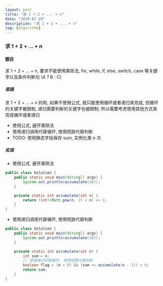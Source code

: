 ```yaml
---
layout: post
title: "求 1 + 2 + ... + n"
date: "2019-07-29"
description: "求 1 + 2 + ... + n"
tag: [algorithm]
---
```


### 求 1 + 2 + ... + n

#### 题目
求 1 + 2 + ... + n, 要求不能使用乘除法, for, while, if, else, switch, case 等关键字以及条件判断句 (A ? B : C)

##### 思路
求 1 + 2 + ... + n 的和, 如果不使用公式, 就只能使用循环或者递归来完成, 但循环的关键字被限制, 递归需要判断的关键字也被限制; 所以需要考虑使用其他方式来完成循环或者递归
- 使用公式, 避开乘除法
- 使用递归调用代替循环, 使用短路代替判断
- TODO: 使用静态字段保存 sum, 实例化类 n 次

##### 实现
- 使用公式, 避开乘除法
```Java
public class Solution {
    public static void main(String[] args) {
        System.out.println(accumulate(10));
    }

    private static int accumulate(int n) {
        return (int)(Math.pow(n, 2) + n) >> 1;
    }
}
```
- 使用递归调用代替循环, 使用短路代替判断
```Java
public class Solution {
    public static void main(String[] args) {
        System.out.println(accumulate(10));
    }

    private static int accumulate(int n) {
        int sum = n;
        // 使用递归代替循环, 使用短路代替判断
        boolean flag = (n > 0) && (sum += accumulate(n - 1)) > 0;
        return sum;
    }
}
```
